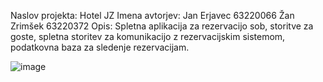 Naslov projekta: Hotel JZ
Imena avtorjev: Jan Erjavec 63220066 Žan Zrimšek 63220372
Opis: Spletna aplikacija za rezervacijo sob, storitve za goste, spletna storitev za komunikacijo z rezervacijskim sistemom, podatkovna baza za sledenje rezervacijam.

![image](https://github.com/janerjavec/web/assets/54071636/73315767-bf5b-48ee-8306-d42e1b922375)

